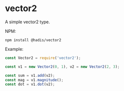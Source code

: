# vector2
A simple vector2 type.

NPM:
```
npm install @hadis/vector2
```

Example:

```javascript
const Vector2 = require('vector2');

const v1 = new Vector2(0, 1), v2 = new Vector2(2, 3);

const sum = v1.add(v2);
const mag = v1.magnitude();
const dot = v1.dot(v2);
```
